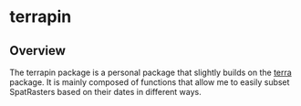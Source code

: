 # terrapin

## Overview
The terrapin package is a personal package that slightly builds on the [terra](https://rspatial.org) package. It is mainly composed of functions that allow me to easily subset SpatRasters based on their dates in different ways.
